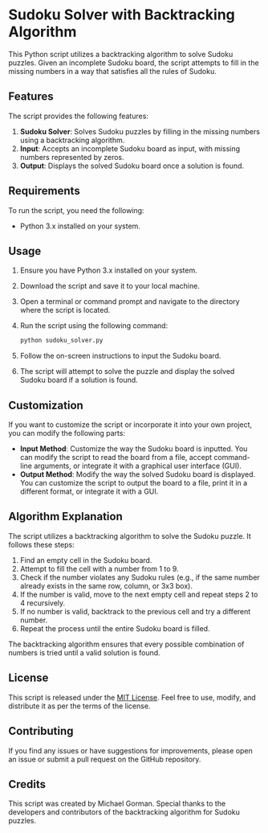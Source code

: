 # Sudoku Solver with Backtracking Algorithm

This Python script utilizes a backtracking algorithm to solve Sudoku puzzles. Given an incomplete Sudoku board, the script attempts to fill in the missing numbers in a way that satisfies all the rules of Sudoku.

## Features

The script provides the following features:

1. **Sudoku Solver**: Solves Sudoku puzzles by filling in the missing numbers using a backtracking algorithm.
2. **Input**: Accepts an incomplete Sudoku board as input, with missing numbers represented by zeros.
3. **Output**: Displays the solved Sudoku board once a solution is found.

## Requirements

To run the script, you need the following:

- Python 3.x installed on your system.

## Usage

1. Ensure you have Python 3.x installed on your system.
2. Download the script and save it to your local machine.
3. Open a terminal or command prompt and navigate to the directory where the script is located.
4. Run the script using the following command:

   ```bash
   python sudoku_solver.py
   ```

5. Follow the on-screen instructions to input the Sudoku board.
6. The script will attempt to solve the puzzle and display the solved Sudoku board if a solution is found.

## Customization

If you want to customize the script or incorporate it into your own project, you can modify the following parts:

- **Input Method**: Customize the way the Sudoku board is inputted. You can modify the script to read the board from a file, accept command-line arguments, or integrate it with a graphical user interface (GUI).
- **Output Method**: Modify the way the solved Sudoku board is displayed. You can customize the script to output the board to a file, print it in a different format, or integrate it with a GUI.

## Algorithm Explanation

The script utilizes a backtracking algorithm to solve the Sudoku puzzle. It follows these steps:

1. Find an empty cell in the Sudoku board.
2. Attempt to fill the cell with a number from 1 to 9.
3. Check if the number violates any Sudoku rules (e.g., if the same number already exists in the same row, column, or 3x3 box).
4. If the number is valid, move to the next empty cell and repeat steps 2 to 4 recursively.
5. If no number is valid, backtrack to the previous cell and try a different number.
6. Repeat the process until the entire Sudoku board is filled.

The backtracking algorithm ensures that every possible combination of numbers is tried until a valid solution is found.

## License

This script is released under the [MIT License](LICENSE.md). Feel free to use, modify, and distribute it as per the terms of the license.

## Contributing

If you find any issues or have suggestions for improvements, please open an issue or submit a pull request on the GitHub repository.

## Credits

This script was created by Michael Gorman. Special thanks to the developers and contributors of the backtracking algorithm for Sudoku puzzles.
